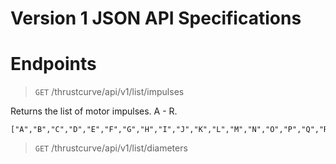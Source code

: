 # Version 1 JSON API Specifications

# Endpoints

> `GET` /thrustcurve/api/v1/list/impulses


Returns the list of motor impulses. A - R.
```
["A","B","C","D","E","F","G","H","I","J","K","L","M","N","O","P","Q","R"]
```

> `GET` /thrustcurve/api/v1/list/diameters

